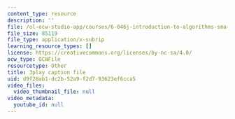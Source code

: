```yaml
---
content_type: resource
description: ''
file: /ol-ocw-studio-app/courses/6-046j-introduction-to-algorithms-sma-5503-fall-2005/d9f28ab1dc2b52a9f2d793623ef6cca5_0VqawRl3Xzs.srt
file_size: 85119
file_type: application/x-subrip
learning_resource_types: []
license: https://creativecommons.org/licenses/by-nc-sa/4.0/
ocw_type: OCWFile
resourcetype: Other
title: 3play caption file
uid: d9f28ab1-dc2b-52a9-f2d7-93623ef6cca5
video_files:
  video_thumbnail_file: null
video_metadata:
  youtube_id: null
---
```

